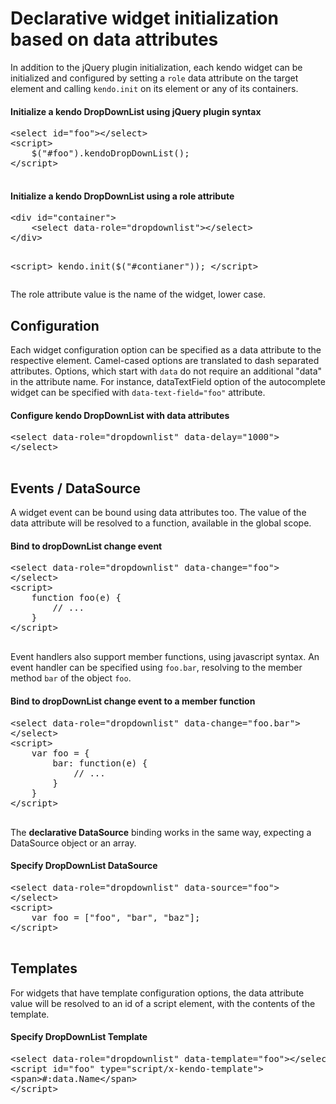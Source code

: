 # Declarative widget initialization based on data attributes

In addition to the jQuery plugin initialization, each kendo widget can be
initialized and configured by setting a `role` data attribute
on the target element and calling `kendo.init` on its element or any of its containers.

<div class="code-sample">
    <h4 class="code-title">Initialize a kendo DropDownList using jQuery plugin syntax</h4>
    <pre class="code">
&lt;select id=&quot;foo&quot;&gt;&lt;/select&gt;
&lt;script&gt;
    $(&quot;#foo&quot;).kendoDropDownList();
&lt;/script&gt;
    </pre>
</div>

<div class="code-sample">
    <h4 class="code-title">Initialize a kendo DropDownList using a role attribute</h4>
    <pre class="code">
&lt;div id=&quot;container&quot;&gt;
    &lt;select data-role=&quot;dropdownlist&quot;&gt;&lt;/select&gt;
&lt;/div&gt;

&lt;script&gt;
    kendo.init($(&quot;#contianer&quot;));
&lt;/script&gt;
    </pre>

</div>

The role attribute value is the name of the widget, lower case.

## Configuration

Each widget configuration option can be specified as a data attribute to the respective element.
Camel-cased options are translated to dash separated attributes. Options, which start
with `data` do not require an additional "data" in the attribute name. For instance,
dataTextField option of the autocomplete widget can be specified with
`data-text-field="foo"` attribute.

<div class="code-sample">
    <h4 class="code-title">Configure kendo DropDownList with data attributes</h4>
    <pre class="code">
&lt;select data-role=&quot;dropdownlist&quot; data-delay=&quot;1000&quot;&gt;
&lt;/select&gt;
    </pre>
</div>

## Events / DataSource

A widget event can be bound using data attributes too. The value of the data attribute will be resolved to a
function, available in the global scope.

<div class="code-sample">
    <h4 class="code-title">Bind to dropDownList change event</h4>
    <pre class="code">
&lt;select data-role=&quot;dropdownlist&quot; data-change=&quot;foo&quot;&gt;
&lt;/select&gt;
&lt;script&gt;
    function foo(e) {
        // ...
    }
&lt;/script&gt;
    </pre>
</div>

Event handlers also support member functions, using javascript syntax. An event handler can be specified using
`foo.bar`, resolving to the member method `bar` of the object `foo`.

<div class="code-sample">
    <h4 class="code-title">Bind to dropDownList change event to a member function</h4>
    <pre class="code">
&lt;select data-role=&quot;dropdownlist&quot; data-change=&quot;foo.bar&quot;&gt;
&lt;/select&gt;
&lt;script&gt;
    var foo = {
        bar: function(e) {
            // ...
        }
    }
&lt;/script&gt;
    </pre>
</div>

The <b>declarative DataSource</b> binding works in the same way, expecting a DataSource object or an array.

<div class="code-sample">
    <h4 class="code-title">Specify DropDownList DataSource</h4>
    <pre class="code">
&lt;select data-role=&quot;dropdownlist&quot; data-source=&quot;foo&quot;&gt;
&lt;/select&gt;
&lt;script&gt;
    var foo = ["foo", "bar", "baz"];
&lt;/script&gt;
    </pre>
</div>

## Templates

For widgets that have template configuration options, the data attribute value will be resolved to an id of a script
element, with the contents of the template.

<div class="code-sample">
    <h4 class="code-title">Specify DropDownList Template</h4>
    <pre class="code">
&lt;select data-role=&quot;dropdownlist&quot; data-template=&quot;foo&quot;&gt;&lt;/select&gt;
&lt;script id=&quot;foo&quot; type=&quot;script/x-kendo-template&quot;&gt;
&lt;span&gt;#:data.Name&lt;/span&gt;
&lt;/script&gt;
    </pre>
</div>
